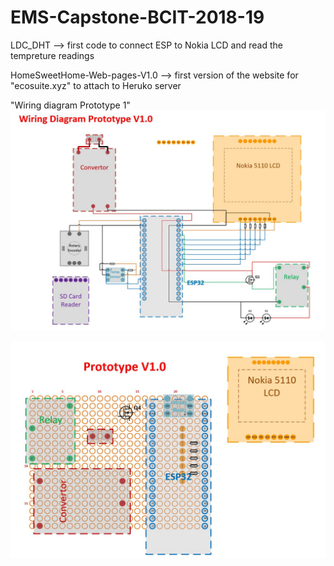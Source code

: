 # EMS-Capstone-BCIT-2018-19

LDC_DHT --> first code to connect ESP to Nokia LCD and read the tempreture readings

HomeSweetHome-Web-pages-V1.0 --> first version of the website for "ecosuite.xyz" to attach to Heruko server

"Wiring diagram Prototype 1"
![Screenshot](wiring-diagram-prototype1.JPG) 

![Alt text](prototype1.JPG?raw=true "Prototype 1")

